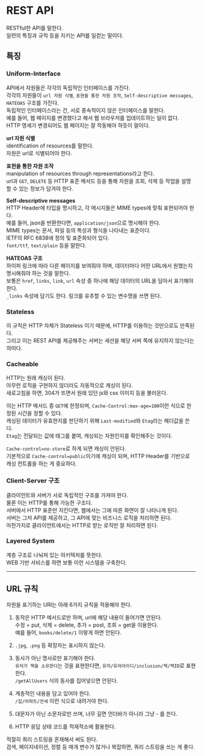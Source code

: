# REST API

RESTful한 API를 말한다. <br />
일련의 특징과 규칙 등을 지키는 API를 일컫는 말이다.

## 특징

### Uniform-Interface

API에서 자원들은 각각의 독립적인 인터페이스를 가진다. <br />
각각의 자원들이 `url 자원 식별`, `표현을 통한 자원 조작`, `Self-descriptive messages`, `HATEOAS` 구조를 가진다. <br />
독립적인 인터페이스라는 건, 서로 종속적이지 않은 인터페이스를 말한다. <br />
예를 들어, 웹 페이지를 변경했다고 해서 웹 브라우저를 업데이트하는 일이 없다.<br />
HTTP 명세가 변경되어도 웹 페이지는 잘 작동해야 하듯이 말이다.

**url 자원 식별** <br />
identification of resources를 말한다. <br />
자원은 url로 식별되어야 한다.

**표현을 통한 자원 조작** <br />
manipulation of resources through representations라고 한다. <br />
url과 `GET`, `DELETE` 등 HTTP 표준 메서드 등을 통해 자원을 조회, 삭제 등 작업을 설명할 수 있는 정보가 담겨야 한다.

**Self-descriptive messages** <br />
HTTP Header에 타입을 명시하고, 각 메시지들은 MIME types에 맞춰 표현되어야 한다. <br />
예를 들어, json을 반환한다면, `application/json`으로 명시해야 한다. <br />
MIME types는 문서, 파일 등의 특성과 형식을 나타내는 표준이다. <br />
IETF의 RFC 6838에 정의 및 표준화되어 있다. <br />
`font/ttf`, `text/plain` 등을 말한다.

**HATEOAS 구조** <br />
하이퍼 링크에 따라 다른 페이지를 보여줘야 하며, 데이터마다 어떤 URL에서 원했는지 명시해줘야 하는 것을 말한다. <br />
보통은 `href`, `links`, `link`, `url` 속성 중 하나에 해당 데이터의 URL을 담아서 표기해야 한다. <br />
`_links` 속성에 담기도 한다. 링크를 유추할 수 있는 변수명을 쓰면 된다.

### Stateless

이 규칙은 HTTP 자체가 Stateless 이기 때문에, HTTP를 이용하는 것만으로도 만족된다. <br />
그리고 이는 REST API를 제공해주는 서버는 세션을 해당 서버 쪽에 유지하지 않는다는 의미다.

### Cacheable

HTTP는 원래 캐싱이 된다. <br />
아무런 로직을 구현하지 않더라도 자동적으로 캐싱이 된다. <br />
새로고침을 하면, 304가 뜨면서 원래 있던 js와 css 이미지 등을 불러온다.

이는 HTTP 메서드 중 `GET`에 한정되며, `Cache-Control:max-age=100`이런 식으로 한정된 시간을 정할 수 있다. <br />
캐싱된 데이터가 유효한지를 판단하기 위해 `Last-modified`와 `Etag`라는 헤더값을 쓴다. <br />
`Etag`는 전달되는 값에 태그를 붙여, 캐싱되는 자원인지를 확인해주는 것이다.

`Cache-control=no-store`로 하게 되면 캐싱이 안된다.<br />
기본적으로 `Cache-control=public`이기에 캐싱이 되며, HTTP Header를 기반으로 캐싱 컨트롤을 하는 게 중요하다.

### Client-Server 구조

클라이언트와 서버가 서로 독립적인 구조를 가져야 한다. <br />
물론 이는 HTTP를 통해 가능한 구조다. <br />
서버에서 HTTP 표준만 지킨다면, 웹에서는 그에 따른 화면이 잘 나타나게 된다. <br />
서버는 그저 API를 제공하고, 그 API에 맞는 비즈니스 로직을 처리하면 된다. <br />
마찬가지로 클라이언트에서는 HTTP로 받는 로직만 잘 처리하면 된다.

### Layered System

계층 구조로 나눠져 있는 아키텍처를 뜻한다. <br />
WEB 기반 서비스를 하면 보통 이런 시스템을 구축한다.

---

## URL 규칙

자원을 표기하는 URI는 아래 6가지 규칙을 적용해야 한다.

1. 동작은 HTTP 메서드로만 하며, url에 해당 내용이 들어가면 안된다. <br />
   수정 = put, 삭제 = delete, 추가 = post, 조회 = get을 이용한다. <br />
   예를 들어, `books/delete/1` 이렇게 하면 안된다.

2. `.jpg`, `.png` 등 확장자는 표시하지 않는다.

3. 동사가 아닌 명사로만 표기해야 한다. <br />
   `유저가 책을 소유한다`는 것을 표현한다면, `유저/유저아이디/inclusion/책/책ID`로 표현한다. <br />
   `/getAllUsers` 식의 동사를 집어넣으면 안된다.

4. 계층적인 내용을 담고 있어야 한다. <br />
   `/집/아파트/전세` 이런 식으로 내려가야 한다.

5. 대문자가 아닌 소문자로만 쓰며, 너무 길면 언더바가 아니라 그냥 - 를 쓴다.

6. HTTP 응답 상태 코드를 적재적소에 활용한다.

적절히 쿼리 스트링을 혼재해서 써도 된다. <br />
검색, 페이지네이션, 정렬 등 매개 변수가 많거나 복잡하면, 쿼리 스트링을 쓰는 게 좋다.
